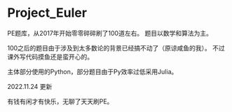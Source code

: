 # Project_Euler

PE题库，从2017年开始零零碎碎刷了100道左右。
题目以数学和算法为主。

100之后的题目由于涉及到太多数论的背景已经搞不动了（原谅咸鱼的我）。
不过课外写代码摸鱼还是蛮开心的。

主体部分使用的Python，部分题目由于Py效率过低采用Julia。

2022.11.24 更新

有钱有闲才有快乐，无聊了天天刷PE。
